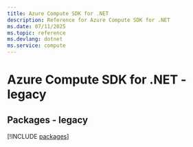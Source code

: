 ```yaml
---
title: Azure Compute SDK for .NET
description: Reference for Azure Compute SDK for .NET
ms.date: 07/11/2025
ms.topic: reference
ms.devlang: dotnet
ms.service: compute
---
```

# Azure Compute SDK for .NET - legacy
## Packages - legacy
[!INCLUDE [packages](compute-index.md)]